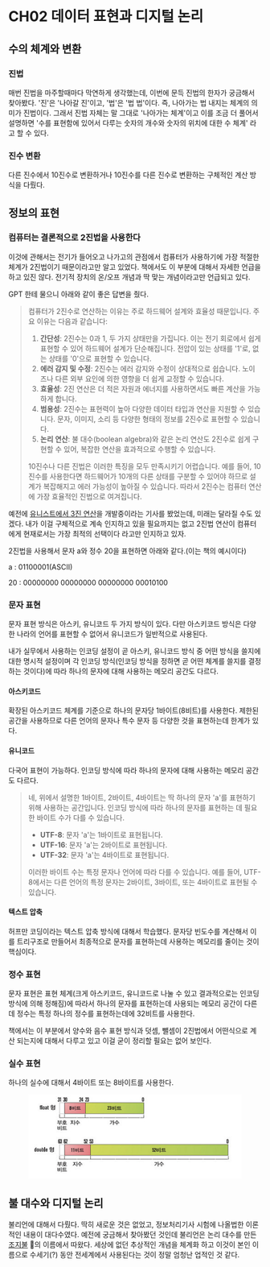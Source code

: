 # CH02 데이터 표현과 디지털 논리

## 수의 체계와 변환

### 진법

매번 진법을 마주할때마다 막연하게 생각했는데, 이번에 문득 진법의 한자가 궁금해서 찾아봤다. '진'은 '나아갈 진'이고, '법'은 '법 법'이다. 즉, 나아가는 법 내지는 체계의 의미가 진법이다. 그래서 진법 자체는 말 그대로 '나아가는 체계'이고 이를 조금 더 풀어서 설명하면 '수를 표현함에 있어서 다루는 숫자의 개수와 숫자의 위치에 대한 수 체계' 라고 할 수 있다.



### 진수 변환

다른 진수에서 10진수로 변환하거나 10진수를 다른 진수로 변환하는 구체적인 계산 방식을 다뤘다.



## 정보의 표현

### 컴퓨터는 결론적으로 2진법을 사용한다

이것에 관해서는 전기가 들어오고 나가고의 관점에서 컴퓨터가 사용하기에 가장 적절한 체계가 2진법이기 때문이라고만 알고 있었다. 책에서도 이 부분에 대해서 자세한 언급을 하고 있진 않다. 전기적 장치의 온/오프 개념과 딱 맞는 개념이라고만 언급되고 있다.

GPT 한테 물으니 아래와 같이 좋은 답변을 줬다.

> 컴퓨터가 2진수로 연산하는 이유는 주로 하드웨어 설계와 효율성 때문입니다. 주요 이유는 다음과 같습니다:
>
> 1. **간단성**: 2진수는 0과 1, 두 가지 상태만을 가집니다. 이는 전기 회로에서 쉽게 표현할 수 있어 하드웨어 설계가 단순해집니다. 전압이 있는 상태를 '1'로, 없는 상태를 '0'으로 표현할 수 있습니다.
> 2. **에러 감지 및 수정**: 2진수는 에러 감지와 수정이 상대적으로 쉽습니다. 노이즈나 다른 외부 요인에 의한 영향을 더 쉽게 교정할 수 있습니다.
> 3. **효율성**: 2진 연산은 더 적은 자원과 에너지를 사용하면서도 빠른 계산을 가능하게 합니다.
> 4. **범용성**: 2진수는 표현력이 높아 다양한 데이터 타입과 연산을 지원할 수 있습니다. 문자, 이미지, 소리 등 다양한 형태의 정보를 2진수로 표현할 수 있습니다.
> 5. **논리 연산**: 불 대수(boolean algebra)와 같은 논리 연산도 2진수로 쉽게 구현할 수 있어, 복잡한 연산을 효과적으로 수행할 수 있습니다.
>
> 10진수나 다른 진법은 이러한 특징을 모두 만족시키기 어렵습니다. 예를 들어, 10진수를 사용한다면 하드웨어가 10개의 다른 상태를 구분할 수 있어야 하므로 설계가 복잡해지고 에러 가능성이 높아질 수 있습니다. 따라서 2진수는 컴퓨터 연산에 가장 효율적인 진법으로 여겨집니다.

예전에 [유니스트에서 3진 연산](https://news.unist.ac.kr/kor/20170111-01/)을 개발중이라는 기사를 봤었는데, 미래는 달라질 수도 있겠다. 내가 이걸 구체적으로 계속 인지하고 있을 필요까지는 없고 2진법 연산이 컴퓨터에게 현재로서는 가장 최적의 선택이다 라고만 인지하고 있자.



2진법을 사용해서 문자 a와 정수 20을 표현하면 아래와 같다.(이는 책의 예시이다)

a : 01100001(ASCII)

20 : 00000000 00000000 00000000 00010100



### 문자 표현

문자 표현 방식은 아스키, 유니코드 두 가지 방식이 있다. 다만 아스키코드 방식은 다양한 나라의 언어를 표현할 수 없어서  유니코드가 일반적으로 사용된다.&#x20;

내가 실무에서 사용하는 인코딩 설정이 곧 아스키, 유니코드 방식 중 어떤 방식을 쓸지에 대한 명시적 설정이며 각 인코딩 방식(인코딩 방식을 정하면 곧 어떤 체계를 쓸지를 결정하는 것이다)에 따라 하나의 문자에 대해 사용하는 메모리 공간도 다르다.

####

#### 아스키코드

확장된 아스키코드 체계를 기준으로 하나의 문자당 1바이트(8비트)를 사용한다. 제한된 공간을 사용하므로 다른 언어의 문자나 특수 문자 등 다양한 것을 표현하는데 한계가 있다.

####

#### 유니코드

다국어 표현이 가능하다. 인코딩 방식에 따라 하나의 문자에 대해 사용하는 메모리 공간도 다르다.

> 네, 위에서 설명한 1바이트, 2바이트, 4바이트는 딱 하나의 문자 'a'를 표현하기 위해 사용하는 공간입니다. 인코딩 방식에 따라 하나의 문자를 표현하는 데 필요한 바이트 수가 다를 수 있습니다.
>
> * **UTF-8**: 문자 'a'는 1바이트로 표현됩니다.
> * **UTF-16**: 문자 'a'는 2바이트로 표현됩니다.
> * **UTF-32**: 문자 'a'는 4바이트로 표현됩니다.
>
> 이러한 바이트 수는 특정 문자나 언어에 따라 다를 수 있습니다. 예를 들어, UTF-8에서는 다른 언어의 특정 문자는 2바이트, 3바이트, 또는 4바이트로 표현될 수 있습니다.



#### 텍스트 압축

허프만 코딩이라는 텍스트 압축 방식에 대해서 학습했다. 문자당 빈도수를 계산해서 이를 트리구조로 만들어서 최종적으로 문자를 표현하는데 사용하는 메모리를 줄이는 것이 핵심이다.



### 정수 표현

문자 표현은 표현 체계(크게 아스키코드, 유니코드로 나눌 수 있고 결과적으로는 인코딩 방식에 의해 정해짐)에 따라서 하나의 문자를 표현하는데 사용되는 메모리 공간이 다른데 정수는 특정 하나의 정수를 표현하는데에 32비트를 사용한다.

책에서는 이 부분에서 양수와 음수 표현 방식과 덧셈, 뺄셈이 2진법에서 어떤식으로 계산 되는지에 대해서 다루고 있고 이걸 굳이 정리할 필요는 없어 보인다.



### 실수 표현

하나의 실수에 대해서 4바이트 또는 8바이트를 사용한다.&#x20;

<figure><img src="../../.gitbook/assets/image (2) (1) (1) (1) (1) (1) (1) (1) (1) (1) (1) (1) (1).png" alt=""><figcaption></figcaption></figure>



## 불 대수와 디지털 논리

불리언에 대해서 다뤘다. 딱히 새로운 것은 없었고, 정보처리기사 시험에 나올법한 이론적인 내용이 대다수였다. 예전에 궁금해서 찾아봤던 것인데 불리언은 논리 대수를 만든 [조지불](https://ko.wikipedia.org/wiki/%EC%A1%B0%EC%A7%80\_%EB%B6%88) 의 이름에서 따왔다. 세상에 없던 추상적인 개념을 체계화 하고 이것이 본인 이름으로 수세기(?) 동안 전세계에서 사용된다는 것이 정말 엄청난 업적인 것 같다.
